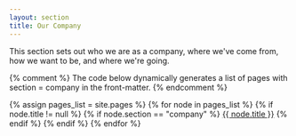 ```yaml
---
layout: section
title: Our Company
---
```


This section sets out who we are as a company, where we've come from, how we want to be, and where we're going.


{% comment %}
  The code below dynamically generates a list of pages with
  section = company in the front-matter.
{% endcomment %}

{% assign pages_list = site.pages %}
{% for node in pages_list %}
  {% if node.title != null %}
    {% if node.section == "company" %}
<a class="section-list" href="{{ node.url }}">{{ node.title }}</a>
    {% endif %}
  {% endif %}
{% endfor %}
